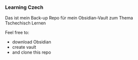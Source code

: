 ### Learning Czech

Das ist mein Back-up Repo für mein Obsidian-Vault zum Thema Tschechisch Lernen

Feel free to:
- download Obsidian 
- create vault 
- and clone this repo
